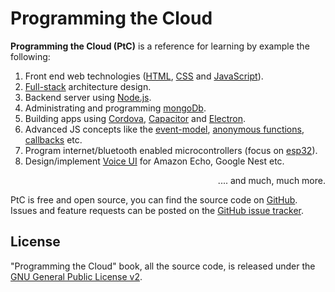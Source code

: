 # Programming the Cloud

**Programming the Cloud (PtC)** is a reference for learning by example the
following:

1. Front end web technologies ([HTML](https://www.w3schools.com/html/),
   [CSS](https://www.w3schools.com/css/) and
[JavaScript](https://www.w3schools.com/js/)).
2. [Full-stack](https://skillcrush.com/2017/02/27/front-end-back-end-full-stack/) architecture design.
3. Backend server using [Node.js](https://nodejs.org/en/).
4. Administrating and programming [mongoDb](https://www.mongodb.com/).
5. Building apps using [Cordova](https://cordova.apache.org/), [Capacitor](https://capacitor.ionicframework.com/) and [Electron](https://electronjs.org/).
6. Advanced JS concepts like the [event-model](https://en.wikipedia.org/wiki/Event_(computing)), [anonymous functions](https://en.wikibooks.org/wiki/JavaScript/Anonymous_functions), [callbacks](https://www.learn-js.org/en/Callbacks) etc.
7. Program internet/bluetooth enabled microcontrollers (focus on [esp32](https://www.espressif.com/en/products/hardware/esp32/overview)).
8. Design/implement [Voice UI](https://en.wikipedia.org/wiki/Voice_user_interface) for Amazon Echo, Google Nest etc.

<div style='text-align:right'>.... and much, much more.</div>


PtC is free and open source, you can find the source code on
[GitHub](https://github.com/tejaswigowda/programmingthecloud).
 Issues and feature
requests can be posted on the [GitHub issue
tracker](https://github.com/tejaswigowda/programmingthecloud/issues).

## License

"Programming the Cloud" book, all the source code, is released under the
[GNU General Public License v2](https://github.com/tejaswigowda/programmingthecloud/blob/master/LICENSE).

